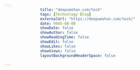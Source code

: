 ---
                title: "deepumohan.com/tech"
                tags: [Technology Blog]
                externalUrl: "https://deepumohan.com/tech/"
                date: 9945-08-08
                showDate: false
                showAuthor: false
                showReadingTime: false
                showEdit: false
                showLikes: false
                showViews: false
                layoutBackgroundHeaderSpace: false
                ---
